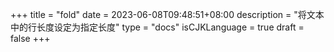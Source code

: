 +++
title = "fold"
date = 2023-06-08T09:48:51+08:00
description = "将文本中的行长度设定为指定长度"
type = "docs"
isCJKLanguage = true
draft = false
+++